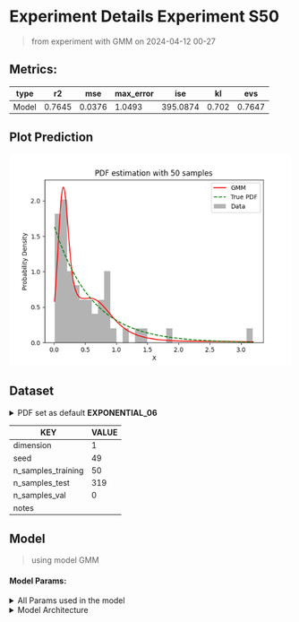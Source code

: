 # Experiment Details Experiment S50
> from experiment with GMM
> on 2024-04-12 00-27
## Metrics:
                                                                   
| type  | r2     | mse    | max_error | ise      | kl    | evs    |
|-------|--------|--------|-----------|----------|-------|--------|
| Model | 0.7645 | 0.0376 | 1.0493    | 395.0874 | 0.702 | 0.7647 |
                                                                   
## Plot Prediction

<img src="pdf_0bcb8e84.png">

## Dataset

<details><summary>PDF set as default <b>EXPONENTIAL_06</b></summary>

#### Dimension 1
                               
| type        | rate | weight |
|-------------|------|--------|
| exponential | 0.6  | 1      |
                               
</details>
                              
| KEY                | VALUE |
|--------------------|-------|
| dimension          | 1     |
| seed               | 49    |
| n_samples_training | 50    |
| n_samples_test     | 319   |
| n_samples_val      | 0     |
| notes              |       |
                              
## Model
> using model GMM
#### Model Params:
<details><summary>All Params used in the model </summary>

                         
| KEY          | VALUE  |
|--------------|--------|
| n_components | 31     |
| n_init       | 30     |
| max_iter     | 10     |
| init_params  | random |
| random_state | 49     |
                         
</details>

<details><summary>Model Architecture </summary>

GaussianMixture(init_params='random', max_iter=10, n_components=31, n_init=30,
                random_state=49)
</details>

